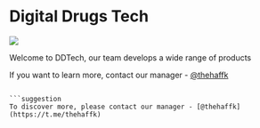 # Digital Drugs Tech

![](https://github.com/keetsta/.github/blob/main/kArt56v.png?raw=true)

Welcome to DDTech, our team develops a wide range of products

If you want to learn more, contact our manager - [@thehaffk](https://t.me/thehaffk)
```

```suggestion
To discover more, please contact our manager - [@thehaffk](https://t.me/thehaffk)
